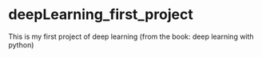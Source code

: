 # deepLearning_first_project
This is my first project of deep learning (from the book: deep learning with python)
